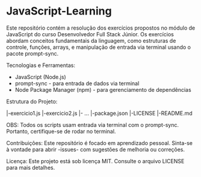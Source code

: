 # JavaScript-Learning

Este repositório contém a resolução dos exercícios propostos no módulo de JavaScript do curso Desenvolvedor Full Stack Júnior. Os exercícios abordam conceitos fundamentais da linguagem, como estruturas de controle, funções, arrays, e manipulação de entrada via terminal usando o pacote prompt-sync.

Tecnologias e Ferramentas:
- JavaScript (Node.js)
- prompt-sync - para entrada de dados via terminal
- Node Package Manager (npm) - para gerenciamento de dependências

Estrutura do Projeto:

|-exercicio1.js
|-exercicio2.js
|- ...
|-package.json
|-LICENSE
|-README.md

OBS: Todos os scripts usam entrada via terminal com o prompt-sync. Portanto, certifique-se de rodar no terminal.

Contribuições:
Este repositório é focado em aprendizado pessoal. Sinta-se à vontade para abrir -issues- com sugestões de melhoria ou correções.

Licença:
Este projeto está sob licença MIT. Consulte o arquivo LICENSE para mais detalhes.